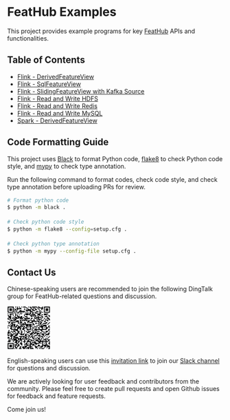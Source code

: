 # FeatHub Examples

This project provides example programs for key
[FeatHub](https://github.com/alibaba/feathub) APIs and functionalities.

## Table of Contents

- [Flink - DerivedFeatureView](flink-derived-feature-view)
- [Flink - SqlFeatureView](flink-sql-feature-view)
- [Flink - SlidingFeatureView with Kafka Source](flink-sliding-feature-view)
- [Flink - Read and Write HDFS](flink-read-write-hdfs)
- [Flink - Read and Write Redis](flink-read-write-redis)
- [Flink - Read and Write MySQL](flink-read-write-mysql)
- [Spark - DerivedFeatureView](spark-derived-feature-view)


## Code Formatting Guide

This project uses [Black](https://black.readthedocs.io/en/stable/index.html) to
format Python code, [flake8](https://flake8.pycqa.org/en/latest/) to check
Python code style, and [mypy](https://mypy.readthedocs.io/en/stable/) to check
type annotation.

Run the following command to format codes, check code style, and check type annotation 
before uploading PRs for review.

```bash
# Format python code
$ python -m black .

# Check python code style
$ python -m flake8 --config=setup.cfg .

# Check python type annotation
$ python -m mypy --config-file setup.cfg .
```

## Contact Us

Chinese-speaking users are recommended to join the following DingTalk group for
FeatHub-related questions and discussion.

<img src="figures/dingtalk.png" width="20%" height="auto">

English-speaking users can use this [invitation
link](https://join.slack.com/t/feathubworkspace/shared_invite/zt-1ik9wk0xe-MoMEotpCEYvRRc3ulpvg2Q)
to join our [Slack channel](https://feathub.slack.com/) for questions and
discussion.

We are actively looking for user feedback and contributors from the community.
Please feel free to create pull requests and open Github issues for feedback and
feature requests.

Come join us!

